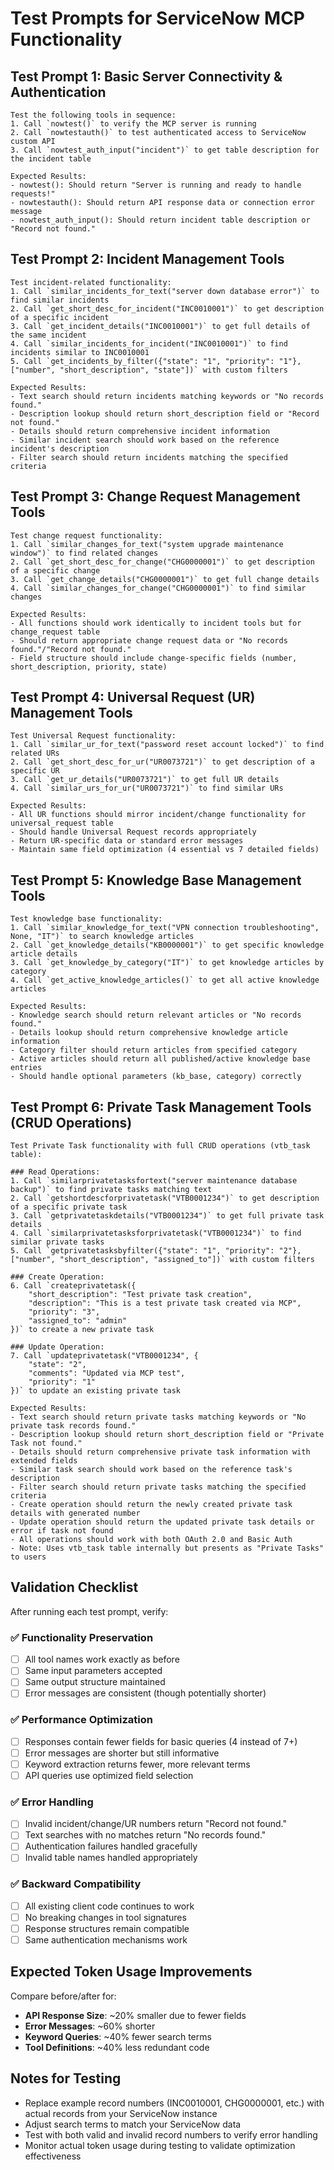 # Test Prompts for ServiceNow MCP Functionality

## Test Prompt 1: Basic Server Connectivity & Authentication
```
Test the following tools in sequence:
1. Call `nowtest()` to verify the MCP server is running
2. Call `nowtestauth()` to test authenticated access to ServiceNow custom API
3. Call `nowtest_auth_input("incident")` to get table description for the incident table

Expected Results:
- nowtest(): Should return "Server is running and ready to handle requests!"
- nowtestauth(): Should return API response data or connection error message
- nowtest_auth_input(): Should return incident table description or "Record not found."
```

## Test Prompt 2: Incident Management Tools
```
Test incident-related functionality:
1. Call `similar_incidents_for_text("server down database error")` to find similar incidents
2. Call `get_short_desc_for_incident("INC0010001")` to get description of a specific incident
3. Call `get_incident_details("INC0010001")` to get full details of the same incident
4. Call `similar_incidents_for_incident("INC0010001")` to find incidents similar to INC0010001
5. Call `get_incidents_by_filter({"state": "1", "priority": "1"}, ["number", "short_description", "state"])` with custom filters

Expected Results:
- Text search should return incidents matching keywords or "No records found."
- Description lookup should return short_description field or "Record not found."
- Details should return comprehensive incident information
- Similar incident search should work based on the reference incident's description
- Filter search should return incidents matching the specified criteria
```

## Test Prompt 3: Change Request Management Tools
```
Test change request functionality:
1. Call `similar_changes_for_text("system upgrade maintenance window")` to find related changes
2. Call `get_short_desc_for_change("CHG0000001")` to get description of a specific change
3. Call `get_change_details("CHG0000001")` to get full change details
4. Call `similar_changes_for_change("CHG0000001")` to find similar changes

Expected Results:
- All functions should work identically to incident tools but for change_request table
- Should return appropriate change request data or "No records found."/"Record not found."
- Field structure should include change-specific fields (number, short_description, priority, state)
```

## Test Prompt 4: Universal Request (UR) Management Tools
```
Test Universal Request functionality:
1. Call `similar_ur_for_text("password reset account locked")` to find related URs
2. Call `get_short_desc_for_ur("UR0073721")` to get description of a specific UR
3. Call `get_ur_details("UR0073721")` to get full UR details  
4. Call `similar_urs_for_ur("UR0073721")` to find similar URs

Expected Results:
- All UR functions should mirror incident/change functionality for universal_request table
- Should handle Universal Request records appropriately
- Return UR-specific data or standard error messages
- Maintain same field optimization (4 essential vs 7 detailed fields)
```

## Test Prompt 5: Knowledge Base Management Tools
```
Test knowledge base functionality:
1. Call `similar_knowledge_for_text("VPN connection troubleshooting", None, "IT")` to search knowledge articles
2. Call `get_knowledge_details("KB0000001")` to get specific knowledge article details
3. Call `get_knowledge_by_category("IT")` to get knowledge articles by category
4. Call `get_active_knowledge_articles()` to get all active knowledge articles

Expected Results:
- Knowledge search should return relevant articles or "No records found."
- Details lookup should return comprehensive knowledge article information
- Category filter should return articles from specified category
- Active articles should return all published/active knowledge base entries
- Should handle optional parameters (kb_base, category) correctly
```

## Test Prompt 6: Private Task Management Tools (CRUD Operations)
```
Test Private Task functionality with full CRUD operations (vtb_task table):

### Read Operations:
1. Call `similarprivatetasksfortext("server maintenance database backup")` to find private tasks matching text
2. Call `getshortdescforprivatetask("VTB0001234")` to get description of a specific private task
3. Call `getprivatetaskdetails("VTB0001234")` to get full private task details
4. Call `similarprivatetasksforprivatetask("VTB0001234")` to find similar private tasks
5. Call `getprivatetasksbyfilter({"state": "1", "priority": "2"}, ["number", "short_description", "assigned_to"])` with custom filters

### Create Operation:
6. Call `createprivatetask({
    "short_description": "Test private task creation",
    "description": "This is a test private task created via MCP",
    "priority": "3",
    "assigned_to": "admin"
})` to create a new private task

### Update Operation:
7. Call `updateprivatetask("VTB0001234", {
    "state": "2",
    "comments": "Updated via MCP test",
    "priority": "1"
})` to update an existing private task

Expected Results:
- Text search should return private tasks matching keywords or "No private task records found."
- Description lookup should return short_description field or "Private Task not found."
- Details should return comprehensive private task information with extended fields
- Similar task search should work based on the reference task's description
- Filter search should return private tasks matching the specified criteria
- Create operation should return the newly created private task details with generated number
- Update operation should return the updated private task details or error if task not found
- All operations should work with both OAuth 2.0 and Basic Auth
- Note: Uses vtb_task table internally but presents as "Private Tasks" to users
```

## Validation Checklist

After running each test prompt, verify:

### ✅ **Functionality Preservation**
- [ ] All tool names work exactly as before
- [ ] Same input parameters accepted
- [ ] Same output structure maintained
- [ ] Error messages are consistent (though potentially shorter)

### ✅ **Performance Optimization**
- [ ] Responses contain fewer fields for basic queries (4 instead of 7+)
- [ ] Error messages are shorter but still informative
- [ ] Keyword extraction returns fewer, more relevant terms
- [ ] API queries use optimized field selection

### ✅ **Error Handling**
- [ ] Invalid incident/change/UR numbers return "Record not found."
- [ ] Text searches with no matches return "No records found."
- [ ] Authentication failures handled gracefully
- [ ] Invalid table names handled appropriately

### ✅ **Backward Compatibility**
- [ ] All existing client code continues to work
- [ ] No breaking changes in tool signatures
- [ ] Response structures remain compatible
- [ ] Same authentication mechanisms work

## Expected Token Usage Improvements

Compare before/after for:
- **API Response Size**: ~20% smaller due to fewer fields
- **Error Messages**: ~60% shorter
- **Keyword Queries**: ~40% fewer search terms
- **Tool Definitions**: ~40% less redundant code

## Notes for Testing
- Replace example record numbers (INC0010001, CHG0000001, etc.) with actual records from your ServiceNow instance
- Adjust search terms to match your ServiceNow data
- Test with both valid and invalid record numbers to verify error handling
- Monitor actual token usage during testing to validate optimization effectiveness